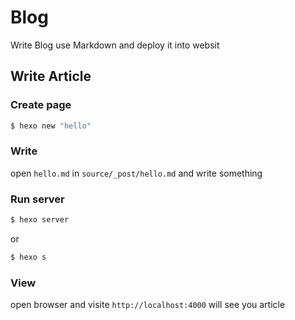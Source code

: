 # Blog

Write Blog use Markdown and deploy it into websit


## Write Article

### Create page
``` bash
$ hexo new "hello"
```

### Write
open `hello.md` in `source/_post/hello.md` and write something

### Run server
``` bash
$ hexo server
```
or
``` bash
$ hexo s
```

### View

open browser and visite `http://localhost:4000` will see you article